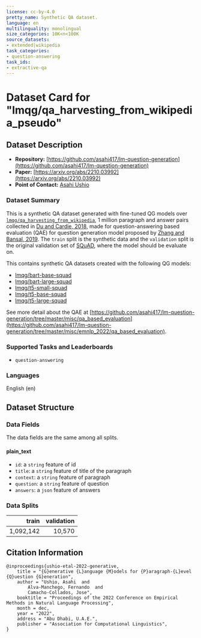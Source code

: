 ```yaml
---
license: cc-by-4.0
pretty_name: Synthetic QA dataset.
language: en
multilinguality: monolingual
size_categories: 10K<n<100K
source_datasets:
- extended|wikipedia
task_categories:
- question-answering
task_ids:
- extractive-qa
---
```


# Dataset Card for "lmqg/qa_harvesting_from_wikipedia_pseudo"

## Dataset Description
- **Repository:** [https://github.com/asahi417/lm-question-generation](https://github.com/asahi417/lm-question-generation)
- **Paper:** [https://arxiv.org/abs/2210.03992](https://arxiv.org/abs/2210.03992)
- **Point of Contact:** [Asahi Ushio](http://asahiushio.com/)

### Dataset Summary
This is a synthetic QA dataset generated with fine-tuned QG models over [`lmqg/qa_harvesting_from_wikipedia`](https://huggingface.co/datasets/lmqg/qa_harvesting_from_wikipedia), 1 million paragraph and answer pairs collected in [Du and Cardie, 2018](https://aclanthology.org/P18-1177/), made for question-answering based evaluation (QAE) for question generation model proposed by [Zhang and Bansal, 2019](https://aclanthology.org/D19-1253/).
The `train` split is the synthetic data and the `validation` split is the original validation set of [SQuAD](https://rajpurkar.github.io/SQuAD-explorer/), where the model should be evaluate on.

This contains synthetic QA datasets created with the following QG models:
- [lmqg/bart-base-squad](https://huggingface.co/lmqg/bart-base-squad)
- [lmqg/bart-large-squad](https://huggingface.co/lmqg/bart-large-squad)
- [lmqg/t5-small-squad](https://huggingface.co/lmqg/t5-small-squad)
- [lmqg/t5-base-squad](https://huggingface.co/lmqg/t5-base-squad)
- [lmqg/t5-large-squad](https://huggingface.co/lmqg/t5-large-squad)

See more detail about the QAE at [https://github.com/asahi417/lm-question-generation/tree/master/misc/qa_based_evaluation](https://github.com/asahi417/lm-question-generation/tree/master/misc/emnlp_2022/qa_based_evaluation).

### Supported Tasks and Leaderboards
* `question-answering`

### Languages
English (en)

## Dataset Structure

### Data Fields
The data fields are the same among all splits.

#### plain_text

- `id`: a `string` feature of id
- `title`: a `string` feature of title of the paragraph 
- `context`: a `string` feature of paragraph 
- `question`: a `string` feature of question
- `answers`: a `json` feature of answers

### Data Splits

|train    |validation|
|--------:|---------:|
|1,092,142|   10,570 |

## Citation Information

```
@inproceedings{ushio-etal-2022-generative,
    title = "{G}enerative {L}anguage {M}odels for {P}aragraph-{L}evel {Q}uestion {G}eneration",
    author = "Ushio, Asahi  and
        Alva-Manchego, Fernando  and
        Camacho-Collados, Jose",
    booktitle = "Proceedings of the 2022 Conference on Empirical Methods in Natural Language Processing",
    month = dec,
    year = "2022",
    address = "Abu Dhabi, U.A.E.",
    publisher = "Association for Computational Linguistics",
}
```